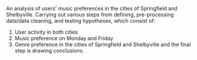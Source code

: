 An analysis of users' music preferences in the cities of Springfield and Shelbyville. Carrying out various steps from defining, pre-processing data/data cleaning, and testing hypotheses, which consist of:
1. User activity in both cities
2. Music preference on Monday and Friday
3. Genre preference in the cities of Springfield and Shelbyville
and the final step is drawing conclusions.
